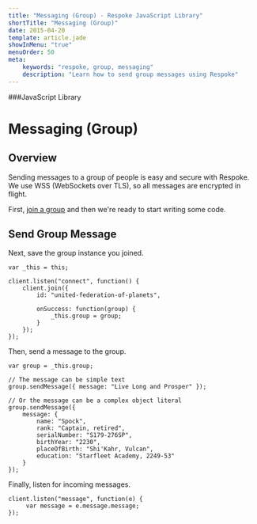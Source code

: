 ```yaml
---
title: "Messaging (Group) - Respoke JavaScript Library"
shortTitle: "Messaging (Group)"
date: 2015-04-20
template: article.jade
showInMenu: "true"
menuOrder: 50
meta:
    keywords: "respoke, group, messaging"
    description: "Learn how to send group messages using Respoke"
---
```


###JavaScript Library
# Messaging (Group)

## Overview

Sending messages to a group of people is easy and secure with Respoke. We use WSS (WebSockets over TLS), so all messages are encrypted in flight.

First, [join a group](/client/javascript/guide/group-joining.html) and then we're ready to start writing some code.

## Send Group Message

Next, save the group instance you joined.

    var _this = this;
    
    client.listen("connect", function() {
        client.join({
            id: "united-federation-of-planets",
            
            onSuccess: function(group) {
                _this.group = group;
            }
        });
    });

Then, send a message to the group.

    var group = _this.group;
    
    // The message can be simple text
    group.sendMessage({ message: "Live Long and Prosper" });
    
    // Or the message can be a complex object literal
    group.sendMessage({ 
        message: {
            name: "Spock",
            rank: "Captain, retired",
            serialNumber: "S179-276SP",
            birthYear: "2230",
            placeOfBirth: "Shi'Kahr, Vulcan",
            education: "Starfleet Academy, 2249-53"
        } 
    });
    
Finally, listen for incoming messages.

    client.listen("message", function(e) {
         var message = e.message.message;
    });